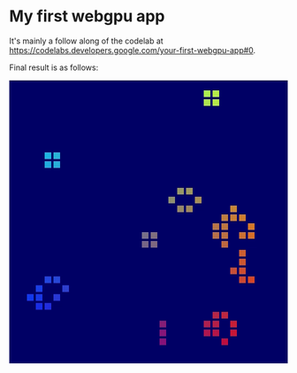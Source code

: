 # My first webgpu app

It's mainly a follow along of the codelab at
https://codelabs.developers.google.com/your-first-webgpu-app#0.

Final result is as follows:


![](./docs/result.gif)